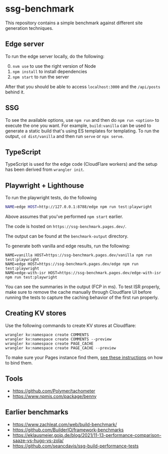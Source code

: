 # ssg-benchmark

This repository contains a simple benchmark against different site generation techniques.

## Edge server

To run the edge server locally, do the following:

0. `nvm use` to use the right version of Node
1. `npm install` to install dependencies
2. `npm start` to run the server

After that you should be able to access `localhost:3000` and the `/api/posts` behind it.

## SSG

To see the available options, use `npm run` and then do `npm run <option>` to execute the one you want. For example, `build:vanilla` can be used to generate a static build that's using ES templates for templating. To run the output, `cd dist/vanilla` and then run `serve` or `npx serve`.

## TypeScript

TypeScript is used for the edge code (CloudFlare workers) and the setup has been derived from `wrangler init`.

## Playwright + Lighthouse

To run the playwright tests, do the following

```bash
NAME=edge HOST=http://127.0.0.1:8788/edge npm run test:playwright
```

Above assumes that you've performed `npm start` earlier.

The code is hosted on `https://ssg-benchmark.pages.dev/`.

The output can be found at the `benchmark-output` directory.

To generate both vanilla and edge results, run the following:

```
NAME=vanilla HOST=https://ssg-benchmark.pages.dev/vanilla npm run test:playwright
NAME=edge HOST=https://ssg-benchmark.pages.dev/edge npm run test:playwright
NAME=edge-with-isr HOST=https://ssg-benchmark.pages.dev/edge-with-isr npm run test:playwright
```

You can see the summaries in the output (FCP in ms). To test ISR properly, make sure to remove the cache manually through Cloudflare UI before running the tests to capture the caching behavior of the first run properly.

## Creating KV stores

Use the following commands to create KV stores at Cloudflare:

```
wrangler kv:namespace create COMMENTS
wrangler kv:namespace create COMMENTS --preview
wrangler kv:namespace create PAGE_CACHE
wrangler kv:namespace create PAGE_CACHE --preview
```

To make sure your Pages instance find them, [see these instructions](https://developers.cloudflare.com/pages/platform/functions/#kv-namespace) on how to bind them.

## Tools

* https://github.com/Polymer/tachometer
* https://www.npmjs.com/package/benny

## Earlier benchmarks

* https://www.zachleat.com/web/build-benchmark/
* https://github.com/BuilderIO/framework-benchmarks
* https://eklausmeier.goip.de/blog/2021/11-13-performance-comparison-saaze-vs-hugo-vs-zola/
* https://github.com/seancdavis/ssg-build-performance-tests

